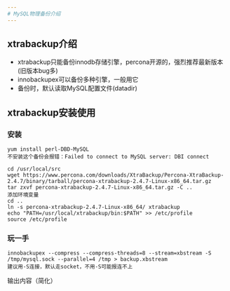 ```yaml
---
# MySQL物理备份介绍
---
```


## xtrabackup介绍

- xtrabackup只能备份innodb存储引擎，percona开源的，强烈推荐最新版本(旧版本bug多)
- innobackupex可以备份多种引擎，一般用它
- 备份时，默认读取MySQL配置文件(datadir)

## xtrabackup安装使用

### 安装
```
yum install perl-DBD-MySQL
不安装这个备份会报错：Failed to connect to MySQL server: DBI connect

cd /usr/local/src
wget https://www.percona.com/downloads/XtraBackup/Percona-XtraBackup-2.4.7/binary/tarball/percona-xtrabackup-2.4.7-Linux-x86_64.tar.gz
tar zxvf percona-xtrabackup-2.4.7-Linux-x86_64.tar.gz -C ..
添加环境变量
cd ..
ln -s percona-xtrabackup-2.4.7-Linux-x86_64/ xtrabackup
echo "PATH=/usr/local/xtrabackup/bin:$PATH" >> /etc/profile
source /etc/profile
```

### 玩一手
```
innobackupex --compress --compress-threads=8 --stream=xbstream -S /tmp/mysql.sock --parallel=4 /tmp > backup.xbstream
建议用-S连接，默认走socket，不用-S可能报连不上
```

输出内容（简化）
```
```
